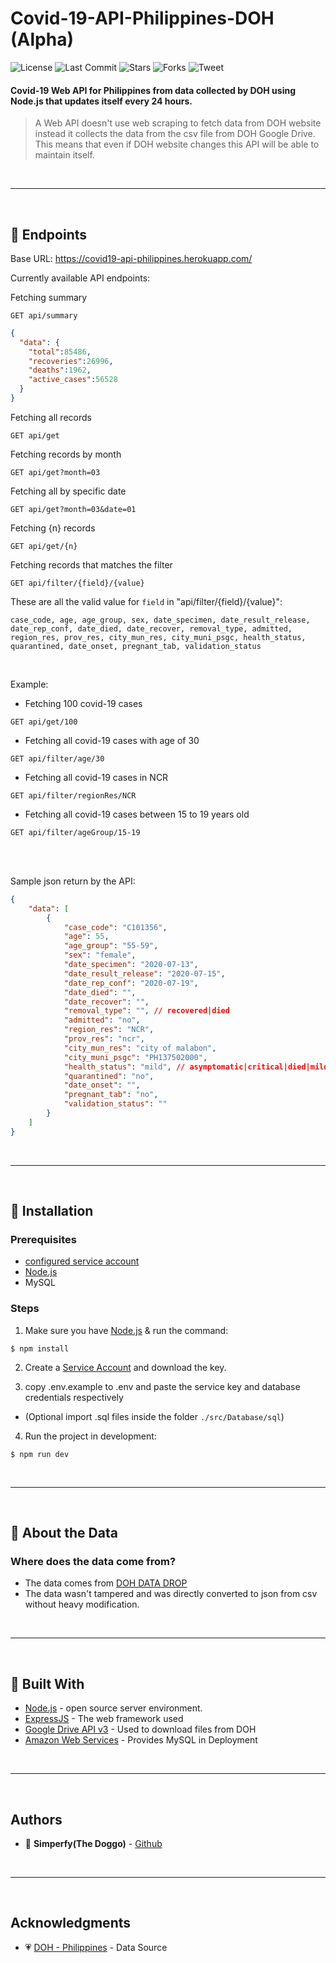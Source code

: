 # Covid-19-API-Philippines-DOH (Alpha)

![License](https://img.shields.io/github/license/simperfy/Covid-19-API-Philippines-DOH?style=plastic&logo=github)
![Last Commit](https://img.shields.io/github/last-commit/simperfy/Covid-19-API-Philippines-DOH?style=plastic&logo=github)
![Stars](https://img.shields.io/github/stars/simperfy/Covid-19-API-Philippines-DOH?style=plastic&logo=github)
![Forks](https://img.shields.io/github/forks/Simperfy/Covid-19-API-Philippines-DOH?style=plastic&logo=github)
![Tweet](https://img.shields.io/twitter/url?url=https%3A%2F%2Fgithub.com%2FSimperfy%2FCovid-19-API-Philippines-DOH)

#### Covid-19 Web API for Philippines from data collected by DOH using Node.js that updates itself every 24 hours.
> A Web API doesn't use web scraping to fetch data from DOH website instead it collects the data from the csv file from DOH Google Drive.
> This means that even if DOH website changes this API will be able to maintain itself.

<br>

---

<br>

## 📌 Endpoints
Base URL: https://covid19-api-philippines.herokuapp.com/

Currently available API endpoints:

Fetching summary
```http
GET api/summary
```
```JSON
{
  "data": {
    "total":85486, 
    "recoveries":26996,
    "deaths":1962,
    "active_cases":56528
  }
}
```

Fetching all records
```http
GET api/get
```

Fetching records by month
```http
GET api/get?month=03
```

Fetching all by specific date
```http
GET api/get?month=03&date=01
```

Fetching {n} records
```http
GET api/get/{n}
```

Fetching records that matches the filter
```http
GET api/filter/{field}/{value}
```

These are all the valid value for `field` in "api/filter/{field}/{value}":
```
case_code, age, age_group, sex, date_specimen, date_result_release, date_rep_conf, date_died, date_recover, removal_type, admitted, region_res, prov_res, city_mun_res, city_muni_psgc, health_status, quarantined, date_onset, pregnant_tab, validation_status
```

<br>

Example:
* Fetching 100 covid-19 cases
```http
GET api/get/100
```
* Fetching all covid-19 cases with age of 30
```http
GET api/filter/age/30
``` 
* Fetching all covid-19 cases in NCR
```http
GET api/filter/regionRes/NCR
```
* Fetching all covid-19 cases between 15 to 19 years old
```http
GET api/filter/ageGroup/15-19
```
<br>

<br>

Sample json return by the API:
```JSON
{
    "data": [
        {
            "case_code": "C101356",
            "age": 55,
            "age_group": "55-59",
            "sex": "female",
            "date_specimen": "2020-07-13",
            "date_result_release": "2020-07-15",
            "date_rep_conf": "2020-07-19",
            "date_died": "",
            "date_recover": "",
            "removal_type": "", // recovered|died
            "admitted": "no",
            "region_res": "NCR",
            "prov_res": "ncr",
            "city_mun_res": "city of malabon",
            "city_muni_psgc": "PH137502000",
            "health_status": "mild", // asymptomatic|critical|died|mild|recovered|severe
            "quarantined": "no",
            "date_onset": "",
            "pregnant_tab": "no",
            "validation_status": ""
        }
    ]
}
```

<br>

---

<br>

## 🔨 Installation

### Prerequisites
* [configured service account](https://developers.google.com/identity/protocols/oauth2/service-account)
* [Node.js](https://nodejs.org/en/)
* MySQL

### Steps

1. Make sure you have [Node.js](https://nodejs.org) & run the command:

```
$ npm install
```

2. Create a [Service Account](https://developers.google.com/identity/protocols/oauth2/service-account) and download the key.

3. copy .env.example to .env and paste the service key and database credentials respectively

- (Optional import .sql files inside the folder `./src/Database/sql`)

4. Run the project in development:

```
$ npm run dev
```

<br>

---

<br>

## 📄 About the Data
### Where does the data come from?
* The data comes from [DOH DATA DROP](https://drive.google.com/drive/folders/1UelgRGmUGNMKH1Q3nzqTj57V41bjmnxg)
* The data wasn't tampered and was directly converted to json from csv without heavy modification.

<br>

---

<br>

## 🔧 Built With
* [Node.js](https://nodejs.org) - open source server environment.
* [ExpressJS](http://www.dropwizard.io/1.0.2/docs/) - The web framework used
* [Google Drive API v3](https://developers.google.com/drive/api/v3/about-sdk) - Used to download files from DOH
* [Amazon Web Services](https://aws.amazon.com/) - Provides MySQL in Deployment

<br>

---

<br>

## Authors

* 🐶 **Simperfy(The Doggo)** - [Github](https://github.com/Simperfy)

<br>

---

<br>

## Acknowledgments

* 💗 [DOH - Philippines](https://www.doh.gov.ph/) - Data Source

